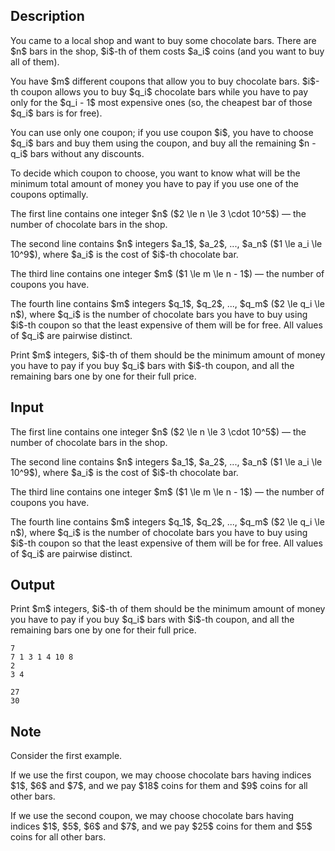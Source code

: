 ## Description

<div><p>You came to a local shop and want to buy some chocolate bars. There are $n$ bars in the shop, $i$-th of them costs $a_i$ coins (and you want to buy all of them).</p><p>You have $m$ different coupons that allow you to buy chocolate bars. $i$-th coupon allows you to buy $q_i$ chocolate bars while you have to pay only for the $q_i - 1$ most expensive ones (so, the cheapest bar of those $q_i$ bars is for free).</p><p>You can use only one coupon; if you use coupon $i$, you have to choose $q_i$ bars and buy them using the coupon, and buy all the remaining $n - q_i$ bars without any discounts.</p><p>To decide which coupon to choose, you want to know what will be the minimum total amount of money you have to pay if you use one of the coupons optimally.</p></div><div class="input-specification"><p>The first line contains one integer $n$ ($2 \le n \le 3 \cdot 10^5$) — the number of chocolate bars in the shop.</p><p>The second line contains $n$ integers $a_1$, $a_2$, ..., $a_n$ ($1 \le a_i \le 10^9$), where $a_i$ is the cost of $i$-th chocolate bar.</p><p>The third line contains one integer $m$ ($1 \le m \le n - 1$) — the number of coupons you have.</p><p>The fourth line contains $m$ integers $q_1$, $q_2$, ..., $q_m$ ($2 \le q_i \le n$), where $q_i$ is the number of chocolate bars you have to buy using $i$-th coupon so that the least expensive of them will be for free. <span class="tex-font-style-bf">All values of $q_i$ are pairwise distinct</span>.</p></div><div class="output-specification"><p>Print $m$ integers, $i$-th of them should be the minimum amount of money you have to pay if you buy $q_i$ bars with $i$-th coupon, and all the remaining bars one by one for their full price.</p></div>

## Input

<p>The first line contains one integer $n$ ($2 \le n \le 3 \cdot 10^5$) — the number of chocolate bars in the shop.</p><p>The second line contains $n$ integers $a_1$, $a_2$, ..., $a_n$ ($1 \le a_i \le 10^9$), where $a_i$ is the cost of $i$-th chocolate bar.</p><p>The third line contains one integer $m$ ($1 \le m \le n - 1$) — the number of coupons you have.</p><p>The fourth line contains $m$ integers $q_1$, $q_2$, ..., $q_m$ ($2 \le q_i \le n$), where $q_i$ is the number of chocolate bars you have to buy using $i$-th coupon so that the least expensive of them will be for free. <span class="tex-font-style-bf">All values of $q_i$ are pairwise distinct</span>.</p>

## Output

<p>Print $m$ integers, $i$-th of them should be the minimum amount of money you have to pay if you buy $q_i$ bars with $i$-th coupon, and all the remaining bars one by one for their full price.</p>





```input1
7
7 1 3 1 4 10 8
2
3 4
```




```output1
27
30
```



## Note

<p>Consider the first example.</p><p>If we use the first coupon, we may choose chocolate bars having indices $1$, $6$ and $7$, and we pay $18$ coins for them and $9$ coins for all other bars.</p><p>If we use the second coupon, we may choose chocolate bars having indices $1$, $5$, $6$ and $7$, and we pay $25$ coins for them and $5$ coins for all other bars.</p>
